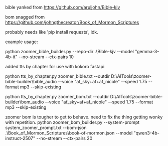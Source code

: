 bible yanked from https://github.com/aruljohn/Bible-kjv

bom snagged from https://github.com/johngthecreator/Book_of_Mormon_Scriptures

probably needs like 'pip install requests', idk.

example usage:

python zoomer_bible_builder.py --repo-dir .\Bible-kjv --model "gemma-3-4b-it" --no-stream --ctx-pairs 10

added tts by chapter for use with kokoro fastapi

python tts_by_chapter.py zoomer_bible.txt --outdir D:\AITools\zoomer-bible-builder\bible_audio --voice "af_sky+af+af_nicole" --speed 1.75 --format mp3 --skip-existing

python tts_by_chapter.py zoomer_bom.txt --outdir D:\AITools\zoomer-bible-builder\bom_audio --voice "af_sky+af+af_nicole" --speed 1.75 --format mp3 --skip-existing

zoomer bom is tougher to get to behave. need to fix the thing getting wonky with repetition. 
python zoomer_bom_builder.py --system-prompt system_zoomer_prompt.txt --bom-json .\Book_of_Mormon_Scriptures\book-of-mormon.json --model "qwen3-4b-instruct-2507" --no-stream --ctx-pairs 20


